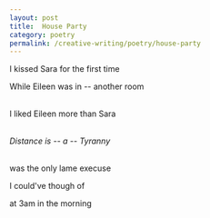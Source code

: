 ```yaml
---
layout: post
title:  House Party
category: poetry
permalink: /creative-writing/poetry/house-party
---
```


I kissed Sara for the first time

While Eileen was in -- another room

<br />
I liked Eileen more than Sara
<br /><br />

<i>Distance is -- a -- Tyranny</i><br /><br />

was the only lame execuse

I could've though of

at 3am in the morning
<br /><br />